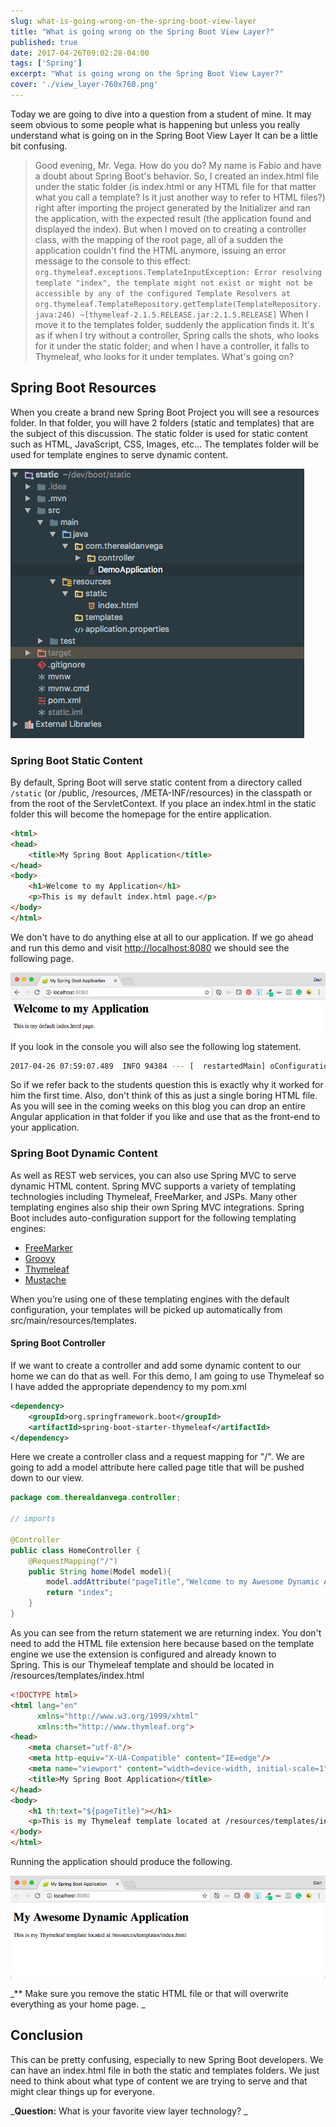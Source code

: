 ```yaml
---
slug: what-is-going-wrong-on-the-spring-boot-view-layer
title: "What is going wrong on the Spring Boot View Layer?"
published: true
date: 2017-04-26T09:02:28-04:00
tags: ['Spring']
excerpt: "What is going wrong on the Spring Boot View Layer?"
cover: './view_layer-760x760.png'
---
```


Today we are going to dive into a question from a student of mine. It may seem obvious to some people what is happening but unless you really understand what is going on in the Spring Boot View Layer It can be a little bit confusing.

> Good evening, Mr. Vega. How do you do? My name is Fabio and have a doubt about Spring Boot's behavior. So, I created an index.html file under the static folder (is index.html or any HTML file for that matter what you call a template? Is it just another way to refer to HTML files?) right after importing the project generated by the Initializer and ran the application, with the expected result (the application found and displayed the index). But when I moved on to creating a controller class, with the mapping of the root page, all of a sudden the application couldn't find the HTML anymore, issuing an error message to the console to this effect:  `org.thymeleaf.exceptions.TemplateInputException: Error resolving template "index", the template might not exist or might not be accessible by any of the configured Template Resolvers at org.thymeleaf.TemplateRepository.getTemplate(TemplateRepository.java:246) ~[thymeleaf-2.1.5.RELEASE.jar:2.1.5.RELEASE]`  When I move it to the templates folder, suddenly the application finds it. It's as if when I try without a controller, Spring calls the shots, who looks for it under the static folder; and when I have a controller, it falls to Thymeleaf, who looks for it under templates. What's going on?

## Spring Boot Resources

When you create a brand new Spring Boot Project you will see a resources folder. In that folder, you will have 2 folders (static and templates) that are the subject of this discussion. The static folder is used for static content such as HTML, JavaScript, CSS, Images, etc... The templates folder will be used for template engines to serve dynamic content. 

![Spring Boot Resources](./2017-04-26_07-44-17.png)

### Spring Boot Static Content

By default, Spring Boot will serve static content from a directory called  `/static`  (or /public, /resources, /META-INF/resources) in the classpath or from the root of the ServletContext. If you place an index.html in the static folder this will become the homepage for the entire application. 

```html
<html>
<head>
    <title>My Spring Boot Application</title>
</head>
<body>
    <h1>Welcome to my Application</h1>
    <p>This is my default index.html page.</p>
</body>
</html>
```

We don't have to do anything else at all to our application. If we go ahead and run this demo and visit [http://localhost:8080](http://localhost:8080) we should see the following page.  

![Basic Welcome Page](./2017-04-26_07-59-29.png) If you look in the console you will also see the following log statement. 

```bash
2017-04-26 07:59:07.489  INFO 94384 --- [  restartedMain] oConfiguration$WelcomePageHandlerMapping : Adding welcome page: class path resource [static/index.html]
```

So if we refer back to the students question this is exactly why it worked for him the first time. Also, don't think of this as just a single boring HTML file. As you will see in the coming weeks on this blog you can drop an entire Angular application in that folder if you like and use that as the front-end to your application. 

### Spring Boot Dynamic Content

As well as REST web services, you can also use Spring MVC to serve dynamic HTML content. Spring MVC supports a variety of templating technologies including Thymeleaf, FreeMarker, and JSPs. Many other templating engines also ship their own Spring MVC integrations. Spring Boot includes auto-configuration support for the following templating engines:

*   [FreeMarker](http://freemarker.org/docs/)
*   [Groovy](http://docs.groovy-lang.org/docs/next/html/documentation/template-engines.html#_the_markuptemplateengine)
*   [Thymeleaf](http://www.thymeleaf.org/)
*   [Mustache](https://mustache.github.io/)

When you’re using one of these templating engines with the default configuration, your templates will be picked up automatically from src/main/resources/templates.

#### Spring Boot Controller

If we want to create a controller and add some dynamic content to our home we can do that as well. For this demo, I am going to use Thymeleaf so I have added the appropriate dependency to my pom.xml

```xml
<dependency>
	<groupId>org.springframework.boot</groupId>
	<artifactId>spring-boot-starter-thymeleaf</artifactId>
</dependency>
```

Here we create a controller class and a request mapping for "/". We are going to add a model attribute here called page title that will be pushed down to our view. 

```java
package com.therealdanvega.controller;

// imports

@Controller
public class HomeController {
    @RequestMapping("/")
    public String home(Model model){
        model.addAttribute("pageTitle","Welcome to my Awesome Dynamic Application");
        return "index";
    }
}
```

As you can see from the return statement we are returning index. You don't need to add the HTML file extension here because based on the template engine we use the extension is configured and already known to Spring. This is our Thymeleaf template and should be located in /resources/templates/index.html

```html
<!DOCTYPE html>
<html lang="en"
      xmlns="http://www.w3.org/1999/xhtml"
      xmlns:th="http://www.thymleaf.org">
<head>
    <meta charset="utf-8"/>
    <meta http-equiv="X-UA-Compatible" content="IE=edge"/>
    <meta name="viewport" content="width=device-width, initial-scale=1"/>
    <title>My Spring Boot Application</title>
</head>
<body>
    <h1 th:text="${pageTitle}"></h1>
    <p>This is my Thymeleaf template located at /resources/templates/index.html</p>
</body>
</html>
```

Running the application should produce the following.  

![Spring Boot Application](./2017-04-26_08-52-04.png)

_** Make sure you remove the static HTML file or that will overwrite everything as your home page. _

## Conclusion

This can be pretty confusing, especially to new Spring Boot developers. We can have an index.html file in both the static and templates folders. We just need to think about what type of content we are trying to serve and that might clear things up for everyone.  

_**Question:** What is your favorite view layer technology? _